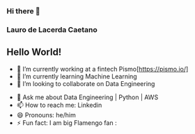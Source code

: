 ### Hi there 👋

### Lauro de Lacerda Caetano

## Hello World! 
<!--
**laurodelacerda/laurodelacerda** is a ✨ _special_ ✨ repository because its `README.md` (this file) appears on your GitHub profile.

Here are some ideas to get you started:
-->

- 🔭 I’m currently working at a fintech Pismo[https://pismo.io/]
- 🌱 I’m currently learning Machine Learning 
- 👯 I’m looking to collaborate on Data Engineering
<!-- - 🤔 I’m looking for help with ...
-->
- 💬 Ask me about Data Engineering | Python | AWS
- 📫 How to reach me: Linkedin
- 😄 Pronouns: he/him
- ⚡ Fun fact: I am big Flamengo fan :

